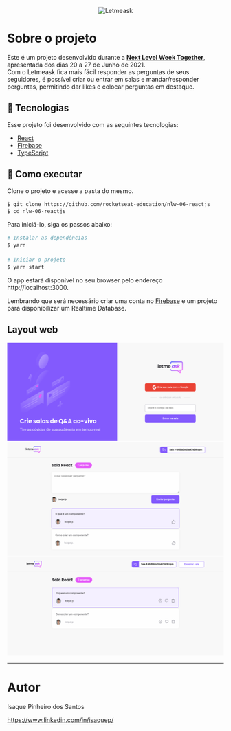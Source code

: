 <p align="center">
  <img alt="Letmeask" src="https://github.com/rocketseat-education/nlw-06-reactjs/blob/master/.github/logo.svg" width="160px">
</p>

# Sobre o projeto

Este é um projeto desenvolvido durante a **[Next Level Week Together](https://nextlevelweek.com/)**, apresentada dos dias 20 a 27 de Junho de 2021.
<br>
Com o Letmeask fica mais fácil responder as perguntas de seus seguidores, é possível criar ou entrar em salas e mandar/responder perguntas, permitindo dar likes e colocar perguntas em destaque.

## 🧪 Tecnologias

Esse projeto foi desenvolvido com as seguintes tecnologias:

- [React](https://reactjs.org)
- [Firebase](https://firebase.google.com/)
- [TypeScript](https://www.typescriptlang.org/)

## 🚀 Como executar

Clone o projeto e acesse a pasta do mesmo.

```bash
$ git clone https://github.com/rocketseat-education/nlw-06-reactjs
$ cd nlw-06-reactjs
```

Para iniciá-lo, siga os passos abaixo:
```bash
# Instalar as dependências
$ yarn

# Iniciar o projeto
$ yarn start
```
O app estará disponível no seu browser pelo endereço http://localhost:3000.

Lembrando que será necessário criar uma conta no [Firebase](https://firebase.google.com/) e um projeto para disponibilizar um Realtime Database.


## Layout web

  <img src="https://github.com/IsaqueP/Letmeask/blob/main/src/assets/screenshot/Screenshot_Home.png" alt="Página inicial" width=800px>
  
  <img src="https://github.com/IsaqueP/Letmeask/blob/main/src/assets/screenshot/Screenshot_Room.png" alt="Página da sala" width=800px>

  <img src="https://github.com/IsaqueP/Letmeask/blob/main/src/assets/screenshot/Screenshot_AdminRoom.png" alt="Página da sala do administrador" width=800px>

---
                                                                                                                                                
# Autor

Isaque Pinheiro dos Santos

https://www.linkedin.com/in/isaquep/
